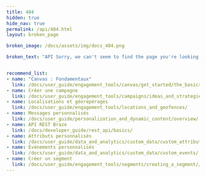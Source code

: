 ```yaml
---
title: 404
hidden: true
hide_nav: true
permalink: /api/404.html
layout: broken_page

broken_image: /docs/assets/img/docs_404.png

broken_text: "API Sorry, we can't seem to find the page you're looking for."


recommend_list:
- name: "Canvas : Fondamentaux"
  link: /docs/user_guide/engagement_tools/canvas/get_started/the_basics/
- name: Créer une campagne
  link: /docs/user_guide/engagement_tools/campaigns/ideas_and_strategies/active_user_campaigns/
- name: Localisations et géorepérages
  link: /docs/user_guide/engagement_tools/locations_and_geofences/
- name: Messages personnalisés
  link: /docs/user_guide/personalization_and_dynamic_content/overview/
- name: API REST Braze
  link: /docs/developer_guide/rest_api/basics/
- name: Attributs personnalisés
  link: /docs/user_guide/data_and_analytics/custom_data/custom_attributes/
- name: Événements personnalisés
  link: /docs/user_guide/data_and_analytics/custom_data/custom_events/
- name: Créer un segment
  link: /docs/user_guide/engagement_tools/segments/creating_a_segment//
---
```

